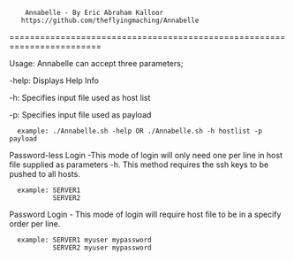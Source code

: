 		Annabelle - By Eric Abraham Kalloor
  	   https://github.com/theflyingmaching/Annabelle
========================================================================


Usage: Annabelle can accept three parameters; 

 -help: Displays Help Info 

 -h: Specifies input file used as host list 

 -p: Specifies input file used as payload

      example: ./Annabelle.sh -help OR ./Annabelle.sh -h hostlist -p payload


Password-less Login -This mode of login will only need one per line in host file supplied as parameters -h. This method requires the ssh keys to be pushed to all hosts.  

      example: SERVER1
               SERVER2

Password Login - This mode of login will require host file to be in a specify order per line.

      example: SERVER1 myuser mypassword
               SERVER2 myuser mypassword

